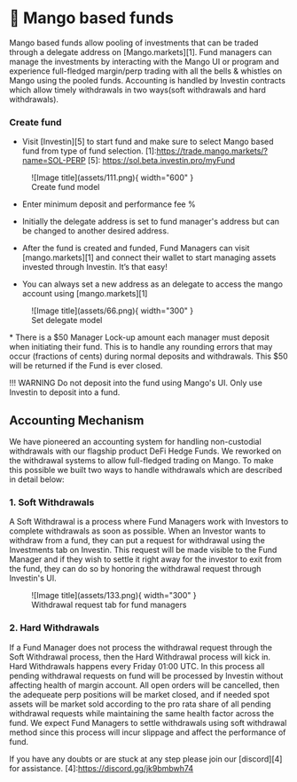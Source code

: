 # 🥭 Mango based funds

Mango based funds allow pooling of investments that can be traded through a delegate address on [Mango.markets][1]. Fund managers can manage the investments by interacting with the Mango UI or program and experience full-fledged margin/perp trading with all the bells & whistles on Mango using the pooled funds. Accounting is handled by Investin contracts which allow timely withdrawals in two ways(soft withdrawals and hard withdrawals).  


### Create fund 
* Visit [Investin][5] to start fund and make sure to select Mango based fund from type of fund selection.
[1]:https://trade.mango.markets/?name=SOL-PERP
[5]: https://sol.beta.investin.pro/myFund



<figure markdown>
  ![Image title](assets/111.png){ width="600" }
  <figcaption>Create fund model</figcaption>
</figure>


* Enter minimum deposit and performance fee %






* Initially the delegate address is set to fund manager's address but can be changed to another desired address.
* After the fund is created and funded, Fund Managers can visit [mango.markets][1] and connect their wallet to start managing assets invested through Investin. It’s that easy!
* You can always set a new address as an delegate to access the mango account using [mango.markets][1]
<figure markdown>
  ![Image title](assets/66.png){ width="300" }
  <figcaption>Set delegate model</figcaption>
</figure>
* There is a $50 Manager Lock-up amount each manager must deposit when initiating their fund. This is to handle any rounding errors that may occur (fractions of cents) during normal deposits and withdrawals. This $50 will be returned if the Fund is ever closed. 


!!! WARNING
Do not deposit into the fund using Mango's UI. Only use Investin to deposit into a fund.
## Accounting Mechanism

We have pioneered an accounting system for handling non-custodial withdrawals with our flagship product DeFi Hedge Funds. We reworked on the withdrawal systems to allow full-fledged trading on Mango. To make this possible we built two ways to handle withdrawals which are described in detail below: 

### 1. Soft Withdrawals 

A Soft Withdrawal is a process where Fund Managers work with Investors to complete withdrawals as soon as possible. When an Investor wants to withdraw from a fund, they can put a request for withdrawal using the Investments tab on Investin. This request will be made visible to the Fund Manager and if they wish to settle it right away for the investor to exit from the fund, they can do so by honoring the withdrawal request through Investin's UI.

<figure markdown>
  ![Image title](assets/133.png){ width="300" }
  <figcaption>Withdrawal request tab for fund managers</figcaption>
</figure>

### 2. Hard Withdrawals

If a Fund Manager does not process the withdrawal request through the Soft Withdrawal process, then the Hard Withdrawal process will kick in. Hard Withdrawals happens every Friday 01:00 UTC. In this process all pending withdrawal requests on fund will be processed by Investin without affecting health of margin account. All open orders will be cancelled, then the adequeate perp positions will be market closed, and if needed spot assets will be market sold according to the pro rata share of all pending withdrawal requests while maintaining the same health factor across the fund. We expect Fund Managers to settle withdrawals using soft withdrawal method since this process will incur slippage and affect the performance of fund. 








If you have any doubts or are stuck at any step please join our [discord][4] for assistance.
[4]:https://discord.gg/jk9bmbwh74

